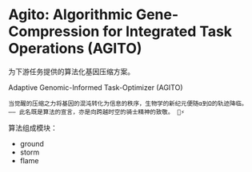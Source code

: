 # Agito: Algorithmic Gene-Compression for Integrated Task Operations (AGITO)​

为下游任务提供的算法化基因压缩方案。

Adaptive Genomic-Informed Task-Optimizer (AGITO)​

    当​​觉醒的压缩之力​​将基因的混沌转化为信息的秩序，生物学的新纪元便随α到Ω的轨迹降临。
    —— 此名既是算法的宣言，亦是向跨越时空的骑士精神的致敬。 🧬⚡️

算法组成模块：

* ground
* storm
* flame